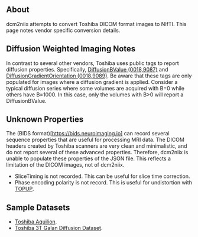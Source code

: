 ## About

dcm2niix attempts to convert Toshiba DICOM format images to NIfTI. This page notes vendor specific conversion details.

## Diffusion Weighted Imaging Notes

In contrast to several other vendors, Toshiba uses public tags to report diffusion properties. Specifically, [DiffusionBValue (0018,9087)](http://dicomlookup.com/lookup.asp?sw=Tnumber&q=(0018,9087)) and [DiffusionGradientOrientation (0018,9089)](http://dicomlookup.com/lookup.asp?sw=Tnumber&q=(0018,9089)). Be aware that these tags are only populated for images where a diffusion gradient is applied. Consider a typical diffusion series where some volumes are acquired with B=0 while others have B=1000. In this case, only the volumes with B>0 will report a DiffusionBValue.

## Unknown Properties

The (BIDS format)[https://bids.neuroimaging.io] can record several sequence properties that are useful for processing MRI data. The DICOM headers created by Toshiba scanners are very clean and minimalistic, and do not report several of these advanced properties. Therefore, dcm2niix is unable to populate these properties of the JSON file. This reflects a limitation of the DICOM images, not of dcm2niix.

 - SliceTiming is not recorded. This can be useful for slice time correction.
 - Phase encoding polarity is not record. This is useful for undistortion with [TOPUP](https://fsl.fmrib.ox.ac.uk/fsl/fslwiki/topup).


## Sample Datasets

 - [Toshiba Aquilion](https://www.aliza-dicom-viewer.com/download/datasets).
 - [Toshiba 3T Galan Diffusion Dataset](https://github.com/neurolabusc/dcm_qa_toshiba).
